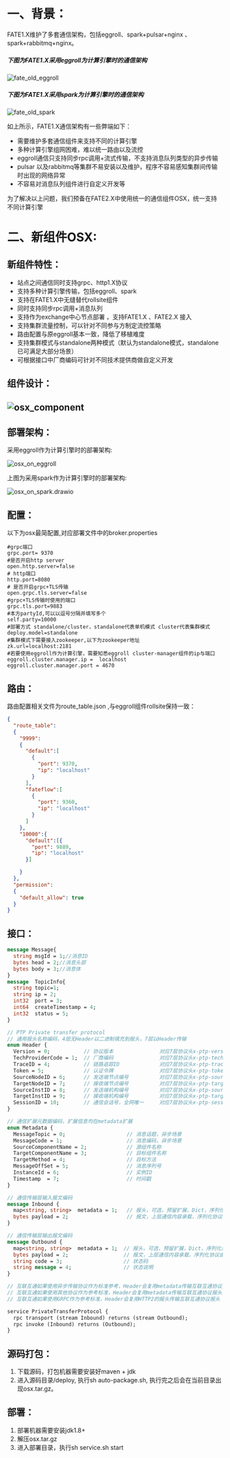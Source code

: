 # 一、背景：

FATE1.X维护了多套通信架构，包括eggroll、spark+pulsar+nginx 、spark+rabbitmq+nginx。

##### 下图为FATE1.X采用eggroll为计算引擎时的通信架构

![fate_old_eggroll](../images/fate_old_eggroll.png)

##### 下图为FATE1.X采用spark为计算引擎时的通信架构

![fate_old_spark](../images/fate_old_spark.png)

如上所示，FATE1.X通信架构有一些弊端如下：

- 需要维护多套通信组件来支持不同的计算引擎
- 多种计算引擎组网困难，难以统一路由以及流控
- eggroll通信只支持同步rpc调用+流式传输，不支持消息队列类型的异步传输
- pulsar 以及rabbitmq等集群不易安装以及维护，程序不容易感知集群间传输时出现的网络异常
- 不容易对消息队列组件进行自定义开发等

为了解决以上问题，我们预备在FATE2.X中使用统一的通信组件OSX，统一支持不同计算引擎

# 二、新组件OSX:



## 新组件特性：

- 站点之间通信同时支持grpc、http1.X协议
- 支持多种计算引擎传输，包括eggroll、spark
- 支持在FATE1.X中无缝替代rollsite组件
- 同时支持同步rpc调用+消息队列
- 支持作为exchange中心节点部署 ，支持FATE1.X  、FATE2.X 接入
- 支持集群流量控制，可以针对不同参与方制定流控策略
- 路由配置与原eggroll基本一致，降低了移植难度
- 支持集群模式与standalone两种模式（默认为standalone模式，standalone已可满足大部分场景）
- 可根据接口中厂商编码可针对不同技术提供商做自定义开发

## 组件设计：



## ![osx_component](../images/osx_component.png)

## 部署架构：

采用eggroll作为计算引擎时的部署架构:

![osx_on_eggroll](../images/osx_on_eggroll.png)

上图为采用spark作为计算引擎时的部署架构:

![osx_on_spark.drawio](../images/osx_on_spark.drawio.png)

## 配置：

以下为osx最简配置,对应部署文件中的broker.properties

```properties
#grpc端口
grpc.port= 9370 
#是否开启http server
open.http.server=false
# http端口
http.port=8080
# 是否开启grpc+TLS传输
open.grpc.tls.server=false
#grpc+TLS传输时使用的端口
grpc.tls.port=9883
#本方partyId,可以以逗号分隔并填写多个
self.party=10000
#部署方式 standalone/cluster，standalone代表单机模式 cluster代表集群模式
deploy.model=standalone
#集群模式下需要接入zookeeper,以下为zookeeper地址
zk.url=localhost:2181
#若要使用eggroll作为计算引擎，需要知悉eggroll cluster-manager组件的ip与端口
eggroll.cluster.manager.ip =  localhost
eggroll.cluster.manager.port = 4670
```



## 路由：

路由配置相关文件为route_table.json ,与eggroll组件rollsite保持一致：

```json
{
  "route_table":
  {
    "9999":
    {
      "default":[
        {
          "port": 9370,
          "ip": "localhost"
        }
      ],
      "fateflow":[
        {
          "port": 9360,
          "ip": "localhost"
        }
      ]
    },
    "10000":{
      "default":[{
        "port": 9889,
        "ip": "localhost"
      }]

    }
  },
  "permission":
  {
    "default_allow": true
  }
}
```



## 接口：

```protobuf
message Message{
  string msgId = 1;//消息ID
  bytes head = 2;//消息头部
  bytes body = 3;//消息体
}
message  TopicInfo{
  string topic=1;
  string ip = 2;
  int32  port = 3;
  int64  createTimestamp = 4;
  int32  status = 5;
}

// PTP Private transfer protocol
// 通用报头名称编码，4层无Header以二进制填充到报头，7层以Header传输
enum Header {
  Version = 0;           // 协议版本               对应7层协议头x-ptp-version
  TechProviderCode = 1;  // 厂商编码               对应7层协议头x-ptp-tech-provider-code
  TraceID = 4;           // 链路追踪ID             对应7层协议头x-ptp-trace-id
  Token = 5;             // 认证令牌               对应7层协议头x-ptp-token
  SourceNodeID = 6;      // 发送端节点编号          对应7层协议头x-ptp-source-node-id
  TargetNodeID = 7;      // 接收端节点编号          对应7层协议头x-ptp-target-node-id
  SourceInstID = 8;      // 发送端机构编号          对应7层协议头x-ptp-source-inst-id
  TargetInstID = 9;      // 接收端机构编号          对应7层协议头x-ptp-target-inst-id
  SessionID = 10;        // 通信会话号，全网唯一     对应7层协议头x-ptp-session-id
}

// 通信扩展元数据编码，扩展信息均在metadata扩展
enum Metadata {
  MessageTopic = 0;                    // 消息话题，异步场景
  MessageCode = 1;                     // 消息编码，异步场景
  SourceComponentName = 2;             // 源组件名称
  TargetComponentName = 3;             // 目标组件名称
  TargetMethod = 4;                    // 目标方法
  MessageOffSet = 5;                   // 消息序列号
  InstanceId = 6;                      // 实例ID
  Timestamp  = 7;                      // 时间戳
}

// 通信传输层输入报文编码
message Inbound {
  map<string, string>  metadata = 1;   // 报头，可选，预留扩展，Dict，序列化协议由通信层统一实现
  bytes payload = 2;                   // 报文，上层通信内容承载，序列化协议由上层基于SPI可插拔
}

// 通信传输层输出报文编码
message Outbound {
  map<string, string>  metadata = 1;  // 报头，可选，预留扩展，Dict，序列化协议由通信层统一实现
  bytes payload = 2;                  // 报文，上层通信内容承载，序列化协议由上层基于SPI可插拔
  string code = 3;                    // 状态码
  string message = 4;                 // 状态说明
}

// 互联互通如果使用异步传输协议作为标准参考，Header会复用metadata传输互联互通协议报头，且metadata中会传输异步场景下的消息相关属性
// 互联互通如果使用其他协议作为参考标准，Header会复用metadata传输互联互通协议报头
// 互联互通如果使用GRPC作为参考标准，Header会复用HTTP2的报头传输互联互通协议报头

service PrivateTransferProtocol {
  rpc transport (stream Inbound) returns (stream Outbound);
  rpc invoke (Inbound) returns (Outbound);
}
```



## 源码打包：

1. 下载源码，打包机器需要安装好maven  + jdk
2. 进入源码目录/deploy,  执行sh auto-package.sh, 执行完之后会在当前目录出现osx.tar.gz。

## 部署：

1. 部署机器需要安装jdk1.8+
2. 解压osx.tar.gz 
3. 进入部署目录，执行sh service.sh start
